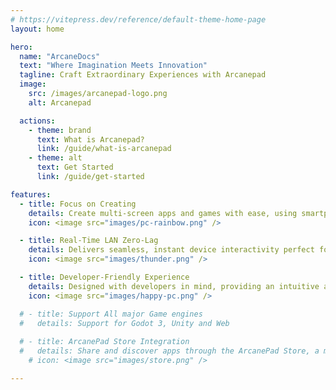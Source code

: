 ```yaml
---
# https://vitepress.dev/reference/default-theme-home-page
layout: home

hero:
  name: "ArcaneDocs"
  text: "Where Imagination Meets Innovation"
  tagline: Craft Extraordinary Experiences with Arcanepad
  image:
    src: /images/arcanepad-logo.png
    alt: Arcanepad

  actions:
    - theme: brand
      text: What is Arcanepad?
      link: /guide/what-is-arcanepad
    - theme: alt
      text: Get Started
      link: /guide/get-started

features:
  - title: Focus on Creating
    details: Create multi-screen apps and games with ease, using smartphones as controllers and viewers for interactive experiences.
    icon: <image src="images/pc-rainbow.png" />

  - title: Real-Time LAN Zero-Lag
    details: Delivers seamless, instant device interactivity perfect for creating highly responsive and captivating applications and games.
    icon: <image src="images/thunder.png" />

  - title: Developer-Friendly Experience
    details: Designed with developers in mind, providing an intuitive and easy-to-use platform for efficient app development.
    icon: <image src="images/happy-pc.png" />

  # - title: Support All major Game engines
  #   details: Support for Godot 3, Unity and Web
  
  # - title: ArcanePad Store Integration
  #   details: Share and discover apps through the ArcanePad Store, a marketplace promoting innovative applications.
    # icon: <image src="images/store.png" />

---
```

<!-- <div style="max-width:75%; margin: 2em auto -6em auto">
  <YoutubeEmbed video-id="OpaYoftORnE" />
</div> -->